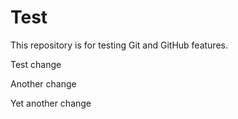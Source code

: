 # Test

This repository is for testing Git and GitHub features.

Test change

Another change

Yet another change
